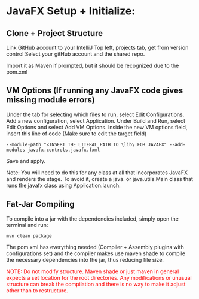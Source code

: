 # JavaFX Setup + Initialize:

## Clone + Project Structure
Link GitHub account to your IntelliJ
Top left, projects tab, get from version control
Select your gitHub account and the shared repo.

Import it as Maven if prompted, but it should be recognized due to the pom.xml

## VM Options (If running any JavaFX code gives missing module errors)
Under the tab for selecting which files to run, select Edit Configurations.
Add a new configuration, select Application.
Under Build and Run, select Edit Options and select Add VM Options.
Inside the new VM options field, insert this line of code (Make sure to edit the target field)

```
--module-path "<INSERT THE LITERAL PATH TO \lib\ FOR JAVAFX" --add-modules javafx.controls,javafx.fxml
```

Save and apply.

Note: You will need to do this for any class at all that incorporates JavaFX and renders the stage.
To avoid it, create a java. or java.utils.Main class that runs the javafx class using Application.launch.

## Fat-Jar Compiling
To compile into a jar with the dependencies included, simply open the terminal and run:
```
mvn clean package
```
The pom.xml has everything needed (Compiler + Assembly plugins with configurations set) and the compiler makes use
maven shade to compile the necessary dependencies into the jar, thus reducing file size.

<span style="color:red">NOTE: Do not modify structure. Maven shade or just maven in general expects a set location for the root directories. Any modifications or unusual structure can break the compilation and there is no way to make it adjust other than to restructure.</span>